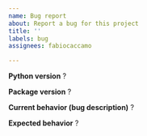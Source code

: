 ```yaml
---
name: Bug report
about: Report a bug for this project
title: ''
labels: bug
assignees: fabiocaccamo

---
```


**Python version**
?

**Package version**
?

**Current behavior (bug description)**
?

**Expected behavior**
?
